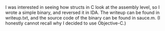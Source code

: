 I was interested in seeing how structs in C look at the assembly level, so I wrote a simple binary, and reversed it in IDA.
The writeup can be found in writeup.txt, and the source code of the binary can be found in sauce.m. (I honestly cannot recall why I decided to use Objective-C.)
